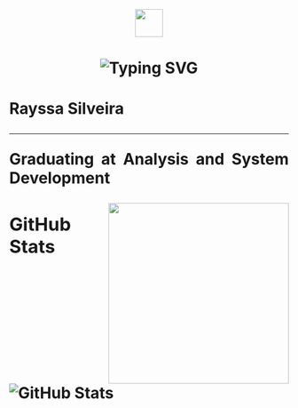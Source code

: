 <div align ="center">
<img align="center" width="50px" src="https://img.freepik.com/vetores-premium/letra-sr-luxo-logotipo-da-marca-premium_68880-780.jpg">
<h1>

<div align ="center">
<img align="" src="https://readme-typing-svg.demolab.com? font=Cyberpunk&weight=900&pause=1000&color=000&background=FFF10900&lines=Hello!+Be+Welcome+to+my+Profile!+:)" alt="Typing SVG" />
</h1>

<div align ="left">
<h1></a>
    <span>Rayssa Silveira</span>

***
<p align="justify"> Graduating at Analysis and System Development</a></p>

<img align="right" width="325px" src="https://img.freepik.com/vetores-premium/uma-planta-roxa-com-folhas-roxas-e-um-fundo-branco_410516-87817.jpg?w=2000"></a>

<div align ="left">
<h3>GitHub Stats</h3>
  
![GitHub Stats](https://github-readme-stats.vercel.app/api?username=RAY-SILVER&theme=transparent&bg_color=000&borderFF00F6lor=30A3DC&show_icons=true&icon_color=FF00F6&title_color=FF00F6&text_color=FFF)
